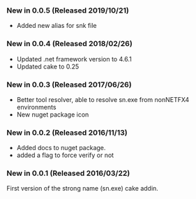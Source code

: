 ### New in 0.0.5 (Released 2019/10/21)
* Added new alias for snk file

### New in 0.0.4 (Released 2018/02/26)
* Updated .net framework version to 4.6.1
* Updated cake to 0.25

### New in 0.0.3 (Released 2017/06/26)
* Better tool resolver, able to resolve sn.exe from nonNETFX4 environments
* New nuget package icon

### New in 0.0.2 (Released 2016/11/13)
* Added docs to nuget package.
* added a flag to force verify or not

### New in 0.0.1 (Released 2016/03/22)
First version of the strong name (sn.exe) cake addin.

